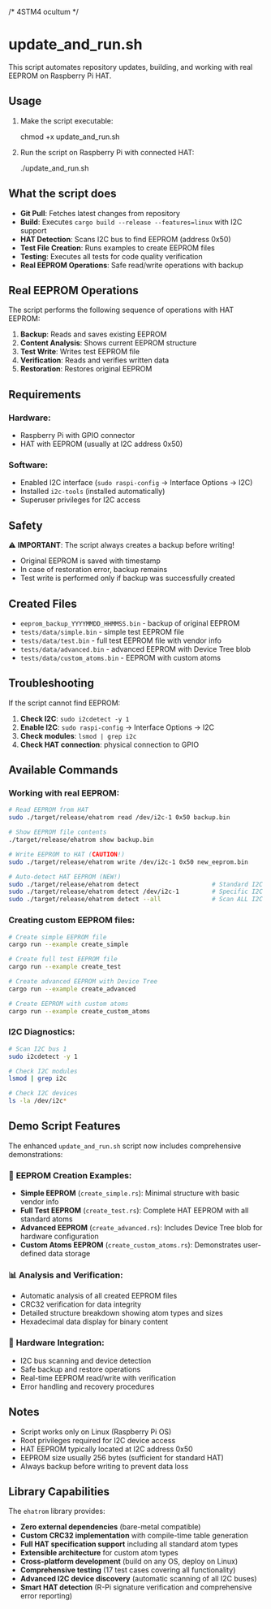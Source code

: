 /*
  4STM4
  ocultum
*/
# update_and_run.sh

This script automates repository updates, building, and working with real EEPROM on Raspberry Pi HAT.

## Usage

1. Make the script executable:
   
   chmod +x update_and_run.sh

2. Run the script on Raspberry Pi with connected HAT:
   
   ./update_and_run.sh

## What the script does

- **Git Pull**: Fetches latest changes from repository
- **Build**: Executes `cargo build --release --features=linux` with I2C support
- **HAT Detection**: Scans I2C bus to find EEPROM (address 0x50)
- **Test File Creation**: Runs examples to create EEPROM files
- **Testing**: Executes all tests for code quality verification
- **Real EEPROM Operations**: Safe read/write operations with backup

## Real EEPROM Operations

The script performs the following sequence of operations with HAT EEPROM:

1. **Backup**: Reads and saves existing EEPROM
2. **Content Analysis**: Shows current EEPROM structure
3. **Test Write**: Writes test EEPROM file
4. **Verification**: Reads and verifies written data
5. **Restoration**: Restores original EEPROM

## Requirements

### Hardware:
- Raspberry Pi with GPIO connector
- HAT with EEPROM (usually at I2C address 0x50)

### Software:
- Enabled I2C interface (`sudo raspi-config` -> Interface Options -> I2C)
- Installed `i2c-tools` (installed automatically)
- Superuser privileges for I2C access

## Safety

⚠️ **IMPORTANT**: The script always creates a backup before writing!

- Original EEPROM is saved with timestamp
- In case of restoration error, backup remains
- Test write is performed only if backup was successfully created

## Created Files

- `eeprom_backup_YYYYMMDD_HHMMSS.bin` - backup of original EEPROM
- `tests/data/simple.bin` - simple test EEPROM file
- `tests/data/test.bin` - full test EEPROM file with vendor info
- `tests/data/advanced.bin` - advanced EEPROM with Device Tree blob
- `tests/data/custom_atoms.bin` - EEPROM with custom atoms

## Troubleshooting

If the script cannot find EEPROM:

1. **Check I2C**: `sudo i2cdetect -y 1`
2. **Enable I2C**: `sudo raspi-config` -> Interface Options -> I2C
3. **Check modules**: `lsmod | grep i2c`
4. **Check HAT connection**: physical connection to GPIO

## Available Commands

### Working with real EEPROM:
```bash
# Read EEPROM from HAT
sudo ./target/release/ehatrom read /dev/i2c-1 0x50 backup.bin

# Show EEPROM file contents
./target/release/ehatrom show backup.bin

# Write EEPROM to HAT (CAUTION!)
sudo ./target/release/ehatrom write /dev/i2c-1 0x50 new_eeprom.bin

# Auto-detect HAT EEPROM (NEW!)
sudo ./target/release/ehatrom detect                    # Standard I2C bus (/dev/i2c-0)
sudo ./target/release/ehatrom detect /dev/i2c-1         # Specific I2C bus
sudo ./target/release/ehatrom detect --all              # Scan ALL I2C devices automatically
```

### Creating custom EEPROM files:
```bash
# Create simple EEPROM file
cargo run --example create_simple

# Create full test EEPROM file
cargo run --example create_test

# Create advanced EEPROM with Device Tree
cargo run --example create_advanced

# Create EEPROM with custom atoms
cargo run --example create_custom_atoms
```

### I2C Diagnostics:
```bash
# Scan I2C bus 1
sudo i2cdetect -y 1

# Check I2C modules
lsmod | grep i2c

# Check I2C devices
ls -la /dev/i2c*
```

## Demo Script Features

The enhanced `update_and_run.sh` script now includes comprehensive demonstrations:

### 🚀 **EEPROM Creation Examples**:
- **Simple EEPROM** (`create_simple.rs`): Minimal structure with basic vendor info
- **Full Test EEPROM** (`create_test.rs`): Complete HAT EEPROM with all standard atoms
- **Advanced EEPROM** (`create_advanced.rs`): Includes Device Tree blob for hardware configuration
- **Custom Atoms EEPROM** (`create_custom_atoms.rs`): Demonstrates user-defined data storage

### 📊 **Analysis and Verification**:
- Automatic analysis of all created EEPROM files
- CRC32 verification for data integrity
- Detailed structure breakdown showing atom types and sizes
- Hexadecimal data display for binary content

### 🔧 **Hardware Integration**:
- I2C bus scanning and device detection
- Safe backup and restore operations
- Real-time EEPROM read/write with verification
- Error handling and recovery procedures

## Notes

- Script works only on Linux (Raspberry Pi OS)
- Root privileges required for I2C device access
- HAT EEPROM typically located at I2C address 0x50
- EEPROM size usually 256 bytes (sufficient for standard HAT)
- Always backup before writing to prevent data loss

## Library Capabilities

The `ehatrom` library provides:

- **Zero external dependencies** (bare-metal compatible)
- **Custom CRC32 implementation** with compile-time table generation
- **Full HAT specification support** including all standard atom types
- **Extensible architecture** for custom atom types
- **Cross-platform development** (build on any OS, deploy on Linux)
- **Comprehensive testing** (17 test cases covering all functionality)
- **Advanced I2C device discovery** (automatic scanning of all I2C buses)
- **Smart HAT detection** (R-Pi signature verification and comprehensive error reporting)
